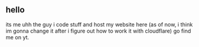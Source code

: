 ## hello
its me uhh the guy i code stuff and host my website here (as of now, i think im gonna change it after i figure out how to work it with cloudflare)
go find me on yt.

<!--
**RobotsAreeCool/RobotsAreeCool** is a ✨ _special_ ✨ repository because its `README.md` (this file) appears on your GitHub profile.

Here are some ideas to get you started:

- 🔭 I’m currently working on ...
- 🌱 I’m currently learning ...
- 👯 I’m looking to collaborate on ...
- 🤔 I’m looking for help with ...
- 💬 Ask me about ...
- 📫 How to reach me: ...
- 😄 Pronouns: ...
- ⚡ Fun fact: ...
-->
